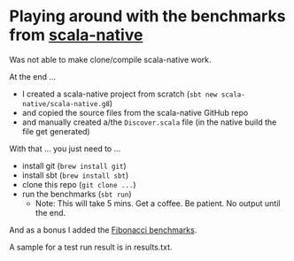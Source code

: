 # Playing around with the benchmarks from [scala-native](https://github.com/scala-native/scala-native)

Was not able to make clone/compile scala-native work.

At the end ...

* I created a scala-native project from scratch (`sbt new scala-native/scala-native.g8`)
* and copied the source files from the scala-native GitHub repo
* and manually created a/the `Discover.scala` file (in the native build the file get generated)

With that ... you just need to ...

* install git (`brew install git`)
* install sbt (`brew install sbt`)
* clone this repo (`git clone ...`)
* run the benchmarks (`sbt run`)
  * Note: This will take 5 mins. Get a coffee. Be patient. No output until the end.

And as a bonus I added the [Fibonacci benchmarks](https://github.com/rolandtritsch/scala-fib-bench).

A sample for a test run result is in results.txt.